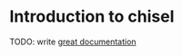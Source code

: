 # Introduction to chisel

TODO: write [great documentation](http://jacobian.org/writing/what-to-write/)

